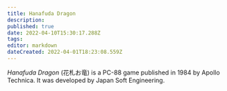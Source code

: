 ```yaml
---
title: Hanafuda Dragon
description: 
published: true
date: 2022-04-10T15:30:17.288Z
tags: 
editor: markdown
dateCreated: 2022-04-01T18:23:08.559Z
---
```


_Hanafuda Dragon_ (<span lang='ja'>花札お竜</span>) is a PC-88 game published in 1984 by Apollo Technica.
It was developed by Japan Soft Engineering.
